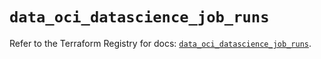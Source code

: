 # `data_oci_datascience_job_runs`

Refer to the Terraform Registry for docs: [`data_oci_datascience_job_runs`](https://registry.terraform.io/providers/oracle/oci/7.19.0/docs/data-sources/datascience_job_runs).
